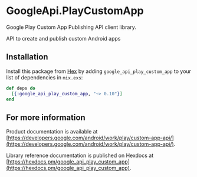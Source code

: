 # GoogleApi.PlayCustomApp

Google Play Custom App Publishing API client library.

API to create and publish custom Android apps

## Installation

Install this package from [Hex](https://hex.pm) by adding
`google_api_play_custom_app` to your list of dependencies in `mix.exs`:

```elixir
def deps do
  [{:google_api_play_custom_app, "~> 0.10"}]
end
```

## For more information

Product documentation is available at [https://developers.google.com/android/work/play/custom-app-api/](https://developers.google.com/android/work/play/custom-app-api/).

Library reference documentation is published on Hexdocs at
[https://hexdocs.pm/google_api_play_custom_app](https://hexdocs.pm/google_api_play_custom_app).

